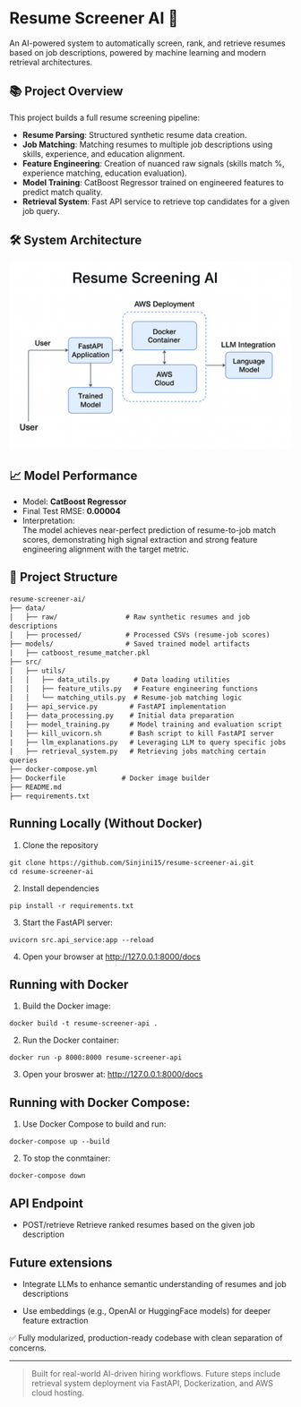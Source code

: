 # Resume Screener AI 🚀

An AI-powered system to automatically screen, rank, and retrieve resumes based on job descriptions, powered by machine learning and modern retrieval architectures.

## 📚 Project Overview

This project builds a full resume screening pipeline:

- **Resume Parsing**: Structured synthetic resume data creation.
- **Job Matching**: Matching resumes to multiple job descriptions using skills, experience, and education alignment.
- **Feature Engineering**: Creation of nuanced raw signals (skills match %, experience matching, education evaluation).
- **Model Training**: CatBoost Regressor trained on engineered features to predict match quality.
- **Retrieval System**: Fast API service to retrieve top candidates for a given job query.

## 🛠️ System Architecture

![Overview of the system architecture](assets/system_overview.png)

## 📈 Model Performance

- Model: **CatBoost Regressor**
- Final Test RMSE: **0.00004**
- Interpretation:  
  The model achieves near-perfect prediction of resume-to-job match scores, demonstrating high signal extraction and strong feature engineering alignment with the target metric.

## 📂 Project Structure

```
resume-screener-ai/
├── data/
│   ├── raw/                 # Raw synthetic resumes and job descriptions
│   ├── processed/           # Processed CSVs (resume-job scores)
├── models/                  # Saved trained model artifacts
|   ├── catboost_resume_matcher.pkl
├── src/
│   ├── utils/
│   │   ├── data_utils.py      # Data loading utilities
│   │   ├── feature_utils.py   # Feature engineering functions
│   │   └── matching_utils.py  # Resume-job matching logic
|   ├── api_service.py        # FastAPI implementation
│   ├── data_processing.py    # Initial data preparation
│   ├── model_training.py     # Model training and evaluation script
|   ├── kill_uvicorn.sh       # Bash script to kill FastAPI server
|   ├── llm_explanations.py   # Leveraging LLM to query specific jobs
|   ├── retrieval_system.py   # Retrieving jobs matching certain queries
├── docker-compose.yml
├── Dockerfile              # Docker image builder
├── README.md
├── requirements.txt
```

## Running Locally (Without Docker)

1. Clone the repository

```
git clone https://github.com/Sinjini15/resume-screener-ai.git
cd resume-screener-ai
```
2. Install dependencies

```
pip install -r requirements.txt
```

3. Start the FastAPI server:

```
uvicorn src.api_service:app --reload
```

4. Open your browser at http://127.0.0.1:8000/docs

## Running with Docker

1. Build the Docker image:

```
docker build -t resume-screener-api .
```

2. Run the Docker container:

```
docker run -p 8000:8000 resume-screener-api
```

3. Open your broswer at: http://127.0.0.1:8000/docs

## Running with Docker Compose:

1. Use Docker Compose to build and run:

```
docker-compose up --build
```

2. To stop the conmtainer:
```
docker-compose down
```

## API Endpoint

* POST/retrieve
Retrieve ranked resumes based on the given job description


## Future extensions

* Integrate LLMs to enhance semantic understanding of resumes and job descriptions

* Use embeddings (e.g., OpenAI or HuggingFace models) for deeper feature extraction

✅ Fully modularized, production-ready codebase with clean separation of concerns.

---

> Built for real-world AI-driven hiring workflows.
> Future steps include retrieval system deployment via FastAPI, Dockerization, and AWS cloud hosting.

